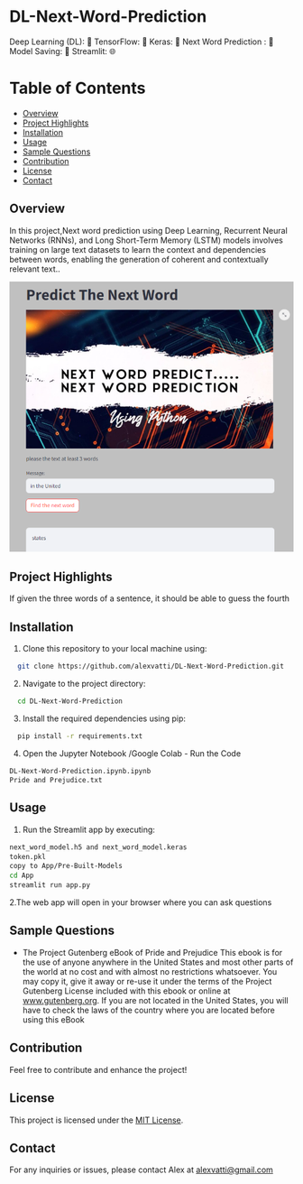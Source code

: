 # DL-Next-Word-Prediction

Deep Learning (DL): 🤖
TensorFlow: 🔧
Keras: 🧩
Next Word Prediction : 📝
Model Saving: 💾
Streamlit: 🌐

# Table of Contents

- [Overview](#overview)
- [Project Highlights](#Project-Highlights)
- [Installation](#Installation)
- [Usage](#Usage)
- [Sample Questions](#Sample-Questions)
- [Contribution](#contribution)
- [License](#license)
- [Contact](#contact)

## Overview 
In this project,Next word prediction using Deep Learning, Recurrent Neural Networks (RNNs), and Long Short-Term Memory (LSTM) models 
involves training on large text datasets to learn the context and dependencies between words, 
enabling the generation of coherent and contextually relevant text..

![](preview.png)
  
## Project Highlights

If given the three words of a sentence, it should be able to guess the fourth

## Installation

1. Clone this repository to your local machine using:

```bash
  git clone https://github.com/alexvatti/DL-Next-Word-Prediction.git
```
2. Navigate to the project directory:

```bash
  cd DL-Next-Word-Prediction
```
3. Install the required dependencies using pip:

```bash
  pip install -r requirements.txt
```

4. Open the Jupyter Notebook /Google Colab - Run the Code

```   
DL-Next-Word-Prediction.ipynb.ipynb
Pride and Prejudice.txt
```

## Usage

1. Run the Streamlit app by executing:
```bash
next_word_model.h5 and next_word_model.keras
token.pkl
copy to App/Pre-Built-Models
cd App
streamlit run app.py
```

2.The web app will open in your browser where you can ask questions

## Sample Questions

- The Project Gutenberg eBook of Pride and Prejudice This ebook is for the use of anyone anywhere in the United States and most other parts of the world at no cost and with almost no restrictions whatsoever. You may copy it, give it away or re-use it under the terms of the Project Gutenberg License included with this ebook or online at www.gutenberg.org. If you are not located in the United States, you will have to check the laws of the country where you are located before using this eBook


## Contribution

Feel free to contribute and enhance the project!

## License
This project is licensed under the [MIT License](LICENSE).

## Contact
For any inquiries or issues, please contact Alex at alexvatti@gmail.com
